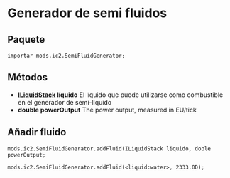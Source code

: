 # Generador de semi fluidos

## Paquete

`importar mods.ic2.SemiFluidGenerator;`

## Métodos

- **[ILiquidStack](/Vanilla/Liquids/ILiquidStack/) líquido** El líquido que puede utilizarse como combustible en el generador de semi-líquido
- **double powerOutput** The power output, measured in EU/tick

## Añadir fluido

```zenscript
mods.ic2.SemiFluidGenerator.addFluid(ILiquidStack liquido, doble powerOutput;

mods.ic2.SemiFluidGenerator.addFluid(<liquid:water>, 2333.0D);
```